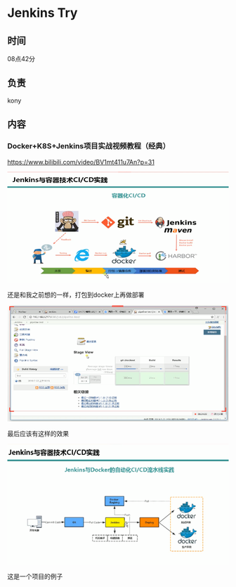 # Jenkins Try

## 时间

08点42分

## 负责

kony

## 内容

### Docker+K8S+Jenkins项目实战视频教程（经典）

https://www.bilibili.com/video/BV1mt411u7An?p=31

![image-20200716085316097](Jenkins%20Try.assets/image-20200716085316097.png)

还是和我之前想的一样，打包到docker上再做部署

![image-20200716085346401](Jenkins%20Try.assets/image-20200716085346401.png)

最后应该有这样的效果

![image-20200716085402259](Jenkins%20Try.assets/image-20200716085402259.png)

这是一个项目的例子

